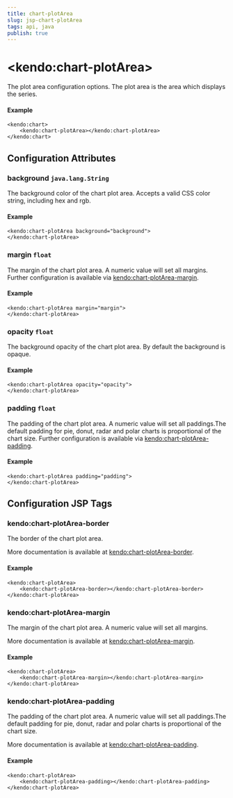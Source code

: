 ```yaml
---
title: chart-plotArea
slug: jsp-chart-plotArea
tags: api, java
publish: true
---
```


# \<kendo:chart-plotArea\>

The plot area configuration options. The plot area is the area which displays the series.

#### Example
    <kendo:chart>
        <kendo:chart-plotArea></kendo:chart-plotArea>
    </kendo:chart>

## Configuration Attributes

### background `java.lang.String`

The background color of the chart plot area. Accepts a valid CSS color string, including hex and rgb.

#### Example
    <kendo:chart-plotArea background="background">
    </kendo:chart-plotArea>

### margin `float`

The margin of the chart plot area. A numeric value will set all margins. Further configuration is available via [kendo:chart-plotArea-margin](#kendo-chart-plotArea-margin). 

#### Example
    <kendo:chart-plotArea margin="margin">
    </kendo:chart-plotArea>

### opacity `float`

The background opacity of the chart plot area. By default the background is opaque.

#### Example
    <kendo:chart-plotArea opacity="opacity">
    </kendo:chart-plotArea>

### padding `float`

The padding of the chart plot area. A numeric value will set all paddings.The default padding for pie, donut, radar and polar charts is proportional of the chart size. Further configuration is available via [kendo:chart-plotArea-padding](#kendo-chart-plotArea-padding). 

#### Example
    <kendo:chart-plotArea padding="padding">
    </kendo:chart-plotArea>


##  Configuration JSP Tags

### kendo:chart-plotArea-border

The border of the chart plot area.

More documentation is available at [kendo:chart-plotArea-border](/kendo-ui/api/wrappers/jsp/chart/plotarea-border).

#### Example

    <kendo:chart-plotArea>
        <kendo:chart-plotArea-border></kendo:chart-plotArea-border>
    </kendo:chart-plotArea>

### kendo:chart-plotArea-margin

The margin of the chart plot area. A numeric value will set all margins.

More documentation is available at [kendo:chart-plotArea-margin](/kendo-ui/api/wrappers/jsp/chart/plotarea-margin).

#### Example

    <kendo:chart-plotArea>
        <kendo:chart-plotArea-margin></kendo:chart-plotArea-margin>
    </kendo:chart-plotArea>

### kendo:chart-plotArea-padding

The padding of the chart plot area. A numeric value will set all paddings.The default padding for pie, donut, radar and polar charts is proportional of the chart size.

More documentation is available at [kendo:chart-plotArea-padding](/kendo-ui/api/wrappers/jsp/chart/plotarea-padding).

#### Example

    <kendo:chart-plotArea>
        <kendo:chart-plotArea-padding></kendo:chart-plotArea-padding>
    </kendo:chart-plotArea>

